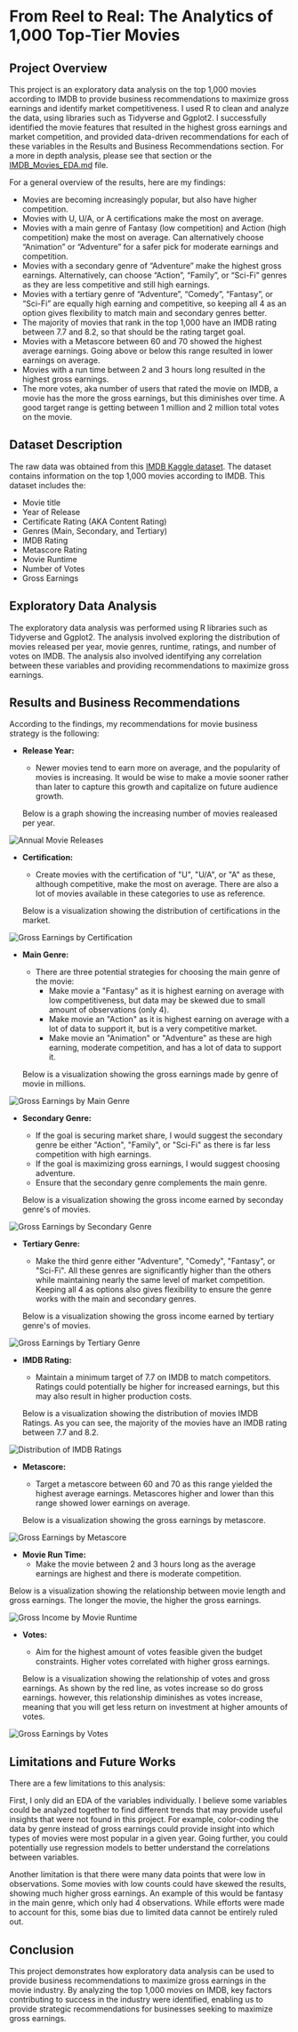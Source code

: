 # From Reel to Real: The Analytics of 1,000 Top-Tier Movies
## Project Overview
This project is an exploratory data analysis on the top 1,000 movies according to IMDB to provide business recommendations to maximize gross earnings and identify market competitiveness. I used R to clean and analyze the data, using libraries such as Tidyverse and Ggplot2. I successfully identified the movie features that resulted in the highest gross earnings and market competition, and provided data-driven recommendations for each of these variables in the Results and Business Recommendations section. For a more in depth analysis, please see that section or the [IMDB_Movies_EDA.md](https://github.com/D-Issa/IMDB_Movies/blob/main/IMDB_Movies_EDA.md) file. 

For a general overview of the results, here are my findings:
 * Movies are becoming increasingly popular, but also have higher competition. 
 *	Movies with U, U/A, or A certifications make the most on average.
 *	Movies with a main genre of Fantasy (low competition) and Action (high competition) make the most on average. Can alternatively choose “Animation” or “Adventure” for a safer pick for moderate earnings and competition.
 *	Movies with a secondary genre of “Adventure” make the highest gross earnings. Alternatively, can choose “Action”, “Family”, or “Sci-Fi” genres as they are less competitive and still high earnings.
 *	Movies with a tertiary genre of “Adventure”, “Comedy”, “Fantasy”, or “Sci-Fi” are equally high earning and competitive, so keeping all 4 as an option gives flexibility to match main and secondary genres better.
 *	The majority of movies that rank in the top 1,000 have an IMDB rating between 7.7 and 8.2, so that should be the rating target goal. 
 *	Movies with a Metascore between 60 and 70 showed the highest average earnings. Going above or below this range resulted in lower earnings on average.
 *	Movies with a run time between 2 and 3 hours long resulted in the highest gross earnings.
 *	The more votes, aka number of users that rated the movie on IMDB, a movie has the more the gross earnings, but this diminishes over time. A good target range is getting between 1 million and 2 million total votes on the movie.  


## Dataset Description
The raw data was obtained from this [IMDB Kaggle dataset](https://www.kaggle.com/datasets/shreyajagani13/imdb-movies-data). The dataset contains information on the top 1,000 movies according to IMDB. This dataset includes the:

* Movie title
* Year of Release
* Certificate Rating (AKA Content Rating)
* Genres (Main, Secondary, and Tertiary)
* IMDB Rating
* Metascore Rating 
* Movie Runtime
* Number of Votes
* Gross Earnings 

## Exploratory Data Analysis
The exploratory data analysis was performed using R libraries such as Tidyverse and Ggplot2. The analysis involved exploring the distribution of movies released per year, movie genres, runtime, ratings, and number of votes on IMDB. The analysis also involved identifying any correlation between these variables and providing recommendations to maximize gross earnings.

## Results and Business Recommendations
According to the findings, my recommendations for movie business strategy is the following:

* **Release Year:** 
  * Newer movies tend to earn more on average, and the popularity of movies is increasing. It would be wise to make a movie sooner rather than later to capture this growth and capitalize on future audience growth. 

  Below is a graph showing the increasing number of movies realeased per year.
  
![Annual Movie Releases](Movies_EDA_files/figure-gfm/Year_Distribution_1.png)
* **Certification:** 
  * Create movies with the certification of "U", "U/A", or "A" as these, although competitive, make the most on average. There are also a lot of movies available in these categories to use as reference. 
  
  Below is a visualization showing the distribution of certifications in the market.
  
![Gross Earnings by Certification](Movies_EDA_files/figure-gfm/Certificate_Distribution_1.png)
* **Main Genre:**
  * There are three potential strategies for choosing the main genre of the movie:
    *  Make movie a "Fantasy" as it is highest earning on average with low competitiveness, but data may be skewed due to small amount of observations (only 4).
    * Make movie an "Action" as it is highest earning on average with a lot of data to support it, but is a very competitive market.
    * Make movie an "Animation" or "Adventure" as these are high earning, moderate competition, and has a lot of data to support it.
  
  Below is a visualization showing the gross earnings made by genre of movie in millions.

![Gross Earnings by Main Genre](Movies_EDA_files/figure-gfm/Genre_1_Scatter_Plot_1.png)
* **Secondary Genre:** 
  * If the goal is securing market share, I would suggest the secondary genre be either "Action", "Family", or "Sci-Fi" as there is far less competition with high earnings. 
  * If the goal is maximizing gross earnings, I would suggest choosing adventure. 
  * Ensure that the secondary genre complements the main genre.

  Below is a visualization showing the gross income earned by seconday genre's of movies.


![Gross Earnings by Secondary Genre](Movies_EDA_files/figure-gfm/Genre_2_Scatter_Plot_1.png)
* **Tertiary Genre:** 
  * Make the third genre either "Adventure", "Comedy", "Fantasy", or "Sci-Fi". All these genres are significantly higher than the others while maintaining nearly the same level of market competition. Keeping all 4 as options also gives flexibility to ensure the genre works with the main and secondary genres. 

  Below is a visualization showing the gross income earned by tertiary genre's of movies.

![Gross Earnings by Tertiary Genre](Movies_EDA_files/figure-gfm/Genre_3_Scatter_Plot_1.png)
* **IMDB Rating:** 
  * Maintain a minimum target of 7.7 on IMDB to match competitors. Ratings could potentially be higher for increased earnings, but this may also result in higher production costs. 

  Below is a visualization showing the distribution of movies IMDB Ratings. As you can see, the majority of the movies have an IMDB rating between 7.7 and 8.2.

![Distribution of IMDB Ratings](Movies_EDA_files/figure-gfm/IMDB_Rating_Distribution_1.png)
* **Metascore:** 
  * Target a metascore between 60 and 70 as this range yielded the highest average earnings. Metascores higher and lower than this range showed lower earnings on average. 
  
  Below is a visualization showing the gross earnings by metascore. 

![Gross Earnings by Metascore](Movies_EDA_files/figure-gfm/Metascore_Grouped_Scatter_Plot_1.png)
* **Movie Run Time:** 
  * Make the movie between 2 and 3 hours long as the average earnings are highest and there is moderate competition. 

Below is a visualization showing the relationship between movie length and gross earnings. The longer the movie, the higher the gross earnings.

![Gross Income by Movie Runtime](Movies_EDA_files/figure-gfm/Time_Scatter_Plot_1.png)
* **Votes:** 
  * Aim for the highest amount of votes feasible given the budget constraints. Higher votes correlated with higher gross earnings. 

  Below is a visualization showing the relationship of votes and gross earnings. As shown by the red line, as votes increase so do gross earnings. however, this relationship diminishes as votes increase, meaning that you will get less return on investment at higher amounts of votes.
  
![Gross Earnings by Votes](Movies_EDA_files/figure-gfm/Vote_Scatter_Plot_GAM_Model_1.png)
## Limitations and Future Works
There are a few limitations to this analysis:

First, I only did an EDA of the variables individually. I believe some variables could be analyzed together to find different trends that may provide useful insights that were not found in this project. For example, color-coding the data by genre instead of gross earnings could provide insight into which types of movies were most popular in a given year. Going further, you could potentially use regression models to better understand the correlations between variables. 

Another limitation is that there were many data points that were low in observations. Some movies with low counts could have skewed the results, showing much higher gross earnings. An example of this would be fantasy in the main genre, which only had 4 observations. While efforts were made to account for this, some bias due to limited data cannot be entirely ruled out.

## Conclusion
This project demonstrates how exploratory data analysis can be used to provide business recommendations to maximize gross earnings in the movie industry. By analyzing the top 1,000 movies on IMDB, key factors contributing to success in the industry were identified, enabling us to provide strategic recommendations for businesses seeking to maximize gross earnings.
